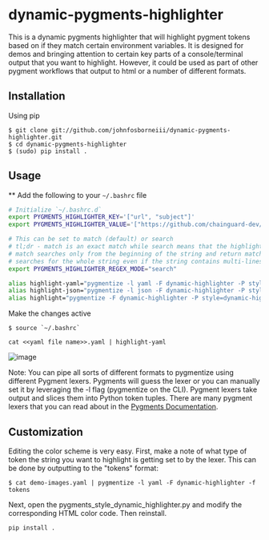 # dynamic-pygments-highlighter
This is a dynamic pygments highlighter that will highlight pygment tokens based on if they match certain environment variables. It is designed for demos and bringing attention to certain key parts of a console/terminal output that you want to highlight. However, it could be used as part of other pygment workflows that output to html or a number of different formats.

## Installation

Using pip
```
$ git clone git://github.com/johnfosborneiii/dynamic-pygments-highlighter.git
$ cd dynamic-pygments-highlighter
$ (sudo) pip install .
```

## Usage

** Add the following to your `~/.bashrc` file
```bash
# Initialize `~/.bashrc.d`
export PYGMENTS_HIGHLIGHTER_KEY='["url", "subject"]'
export PYGMENTS_HIGHLIGHTER_VALUE='["https://github.com/chainguard-dev/", "https://fulcio.sigstore.dev"]'

# This can be set to match (default) or search
# tl;dr - match is an exact match while search means that the highlight value can a substring anywhere in the token and it will highlight the entire token
# match searches only from the beginning of the string and return match object if found. But if a match of substring is found somewhere in the middle of the string, it returns none.
# searches for the whole string even if the string contains multi-lines and tries to find a match of the substring in all the lines of string
export PYGMENTS_HIGHLIGHTER_REGEX_MODE="search"

alias highlight-yaml="pygmentize -l yaml -F dynamic-highlighter -P style=dynamic-highlighter"
alias highlight-json="pygmentize -l json -F dynamic-highlighter -P style=dynamic-highlighter"
alias highlight="pygmentize -F dynamic-highlighter -P style=dynamic-highlighter"
```
Make the changes active
```
$ source `~/.bashrc`
```

```
cat <<yaml file name>>.yaml | highlight-yaml
```
![image](https://user-images.githubusercontent.com/9351962/187477064-284a20ae-1ff5-4bf6-9f3a-6a43d7b70463.png)

Note: You can pipe all sorts of different formats to pygmentize using different Pygment lexers. Pygments will guess the lexer or you can manually set it by leveraging the -l flag (pygmentize on the CLI). Pygment lexers take output and slices them into Python token tuples. There are many pygment lexers that you can read about in the [Pygments Documentation](https://pygments.org/docs/).

## Customization

Editing the color scheme is very easy. First, make a note of what type of token the string you want to highlight is getting set to by the lexer. This can be done by outputting to the "tokens" format:
```
$ cat demo-images.yaml | pygmentize -l yaml -F dynamic-highlighter -f tokens
```
Next, open the pygments_style_dynamic_highlighter.py and modify the corresponding HTML color code. Then reinstall.
```
pip install .
```